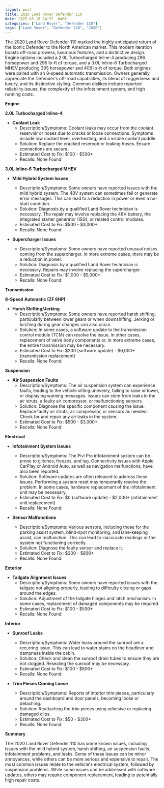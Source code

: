 ```yaml
---
layout: post
title: 2020 Land Rover Defender 110
date: 2025-03-16 14:57 -0400
categories: ["Land Rover", "Defender 110"]
tags: ["Land Rover", "Defender 110", "2020"]
---
```

The 2020 Land Rover Defender 110 marked the highly anticipated return of the iconic Defender to the North American market. This modern iteration boasts off-road prowess, luxurious features, and a distinctive design. Engine options included a 2.0L Turbocharged Inline-4 producing 296 horsepower and 295 lb-ft of torque, and a 3.0L Inline-6 Turbocharged MHEV producing 395 horsepower and 406 lb-ft of torque. Both engines were paired with an 8-speed automatic transmission. Owners generally appreciate the Defender's off-road capabilities, its blend of ruggedness and luxury, and its distinctive styling. Common dislikes include reported reliability issues, the complexity of the infotainment system, and high running costs.

**Engine**

**2.0L Turbocharged Inline-4**

*   **Coolant Leak**
    *   Description/Symptoms: Coolant leaks may occur from the coolant reservoir or hoses due to cracks or loose connections. Symptoms include low coolant level, overheating, and a visible coolant puddle.
    *   Solution: Replace the cracked reservoir or leaking hoses. Ensure connections are secure.
    *   Estimated Cost to Fix: $100 - $500+
    *   Recalls: None Found

**3.0L Inline-6 Turbocharged MHEV**

*   **Mild Hybrid System Issues**
    *   Description/Symptoms: Some owners have reported issues with the mild hybrid system. The 48V system can sometimes fail or generate error messages. This can lead to a reduction in power or even a no-start condition.
    *   Solution: Diagnosis by a qualified Land Rover technician is necessary. The repair may involve replacing the 48V battery, the integrated starter generator (ISG), or related control modules.
    *   Estimated Cost to Fix: $500 - $3,000+
    *   Recalls: None Found

*   **Supercharger Issues**
    *   Description/Symptoms: Some owners have reported unusual noises coming from the supercharger. In more extreme cases, there may be a reduction in power.
    *   Solution: Diagnosis by a qualified Land Rover technician is necessary. Repairs may involve replacing the supercharger.
    *   Estimated Cost to Fix: $1,000 - $5,000+
    *   Recalls: None Found

**Transmission**

**8-Speed Automatic (ZF 8HP)**

*   **Harsh Shifting/Jerking**
    *   Description/Symptoms: Some owners have reported harsh shifting, particularly between lower gears or when downshifting. Jerking or lurching during gear changes can also occur.
    *   Solution: In some cases, a software update to the transmission control module (TCM) can resolve the issue. In other cases, replacement of valve body components or, in more extreme cases, the entire transmission may be necessary.
    *   Estimated Cost to Fix: $200 (software update) - $6,000+ (transmission replacement)
    *   Recalls: None Found

**Suspension**

*   **Air Suspension Faults**
    *   Description/Symptoms: The air suspension system can experience faults, leading to the vehicle sitting unevenly, failing to raise or lower, or displaying warning messages. Issues can stem from leaks in the air struts, a faulty air compressor, or malfunctioning sensors.
    *   Solution: Diagnose the specific component causing the issue. Replace faulty air struts, air compressor, or sensors as needed. Check for and repair any air leaks in the system.
    *   Estimated Cost to Fix: $500 - $3,000+
    *   Recalls: None Found

**Electrical**

*   **Infotainment System Issues**
    *   Description/Symptoms: The Pivi Pro infotainment system can be prone to glitches, freezes, and lag. Connectivity issues with Apple CarPlay or Android Auto, as well as navigation malfunctions, have also been reported.
    *   Solution: Software updates are often released to address these issues. Performing a system reset may temporarily resolve the problem. In some cases, hardware replacement of the infotainment unit may be necessary.
    *   Estimated Cost to Fix: $0 (software update) - $2,000+ (infotainment unit replacement)
    *   Recalls: None Found

*   **Sensor Malfunctions**
    *   Description/Symptoms: Various sensors, including those for the parking assist system, blind-spot monitoring, and lane-keeping assist, can malfunction. This can lead to inaccurate readings or the system not functioning correctly.
    *   Solution: Diagnose the faulty sensor and replace it.
    *   Estimated Cost to Fix: $200 - $800+
    *   Recalls: None Found

**Exterior**

*   **Tailgate Alignment Issues**
    *   Description/Symptoms: Some owners have reported issues with the tailgate not aligning properly, leading to difficulty closing or gaps around the edges.
    *   Solution: Adjustment of the tailgate hinges and latch mechanism. In some cases, replacement of damaged components may be required.
    *   Estimated Cost to Fix: $100 - $500+
    *   Recalls: None Found

**Interior**

*   **Sunroof Leaks**
    *   Description/Symptoms: Water leaks around the sunroof are a recurring issue. This can lead to water stains on the headliner and dampness inside the cabin.
    *   Solution: Check and clean the sunroof drain tubes to ensure they are not clogged. Resealing the sunroof may be necessary.
    *   Estimated Cost to Fix: $100 - $800+
    *   Recalls: None Found

*   **Trim Pieces Coming Loose**
    *   Description/Symptoms: Reports of interior trim pieces, particularly around the dashboard and door panels, becoming loose or detaching.
    *   Solution: Reattaching the trim pieces using adhesive or replacing damaged clips.
    *   Estimated Cost to Fix: $50 - $300+
    *   Recalls: None Found

**Summary**

The 2020 Land Rover Defender 110 has some known issues, including issues with the mild hybrid system, harsh shifting, air suspension faults, infotainment problems, and leaks. Some of these issues can be minor annoyances, while others can be more serious and expensive to repair. The most common issues relate to the vehicle's electrical system, followed by suspension problems. While some issues can be addressed with software updates, others may require component replacement, leading to potentially high repair costs.

